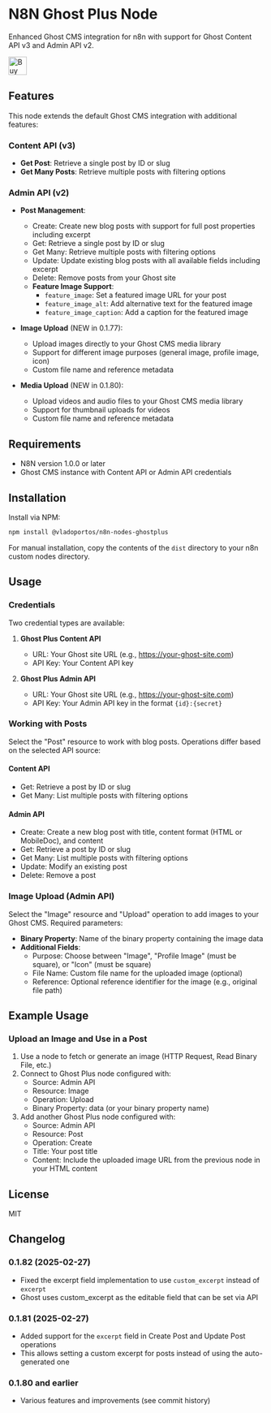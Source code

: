 # N8N Ghost Plus Node

Enhanced Ghost CMS integration for n8n with support for Ghost Content API v3 and Admin API v2.

<a href='https://ko-fi.com/J3J52ZNN2' target='_blank'><img height='36' style='border:0px;height:36px;' src='https://storage.ko-fi.com/cdn/kofi6.png?v=6' border='0' alt='Buy Me a Coffee at ko-fi.com' /></a>

## Features

This node extends the default Ghost CMS integration with additional features:

### Content API (v3)
- **Get Post**: Retrieve a single post by ID or slug
- **Get Many Posts**: Retrieve multiple posts with filtering options

### Admin API (v2)
- **Post Management**:
  - Create: Create new blog posts with support for full post properties including excerpt
  - Get: Retrieve a single post by ID or slug
  - Get Many: Retrieve multiple posts with filtering options
  - Update: Update existing blog posts with all available fields including excerpt
  - Delete: Remove posts from your Ghost site
  - **Feature Image Support**:
    - `feature_image`: Set a featured image URL for your post
    - `feature_image_alt`: Add alternative text for the featured image
    - `feature_image_caption`: Add a caption for the featured image

- **Image Upload** (NEW in 0.1.77):
  - Upload images directly to your Ghost CMS media library
  - Support for different image purposes (general image, profile image, icon)
  - Custom file name and reference metadata

- **Media Upload** (NEW in 0.1.80):
  - Upload videos and audio files to your Ghost CMS media library
  - Support for thumbnail uploads for videos
  - Custom file name and reference metadata

## Requirements

- N8N version 1.0.0 or later
- Ghost CMS instance with Content API or Admin API credentials

## Installation

Install via NPM:

```bash
npm install @vladoportos/n8n-nodes-ghostplus
```

For manual installation, copy the contents of the `dist` directory to your n8n custom nodes directory.

## Usage

### Credentials

Two credential types are available:

1. **Ghost Plus Content API**
   - URL: Your Ghost site URL (e.g., https://your-ghost-site.com)
   - API Key: Your Content API key

2. **Ghost Plus Admin API**
   - URL: Your Ghost site URL (e.g., https://your-ghost-site.com)
   - API Key: Your Admin API key in the format `{id}:{secret}`

### Working with Posts

Select the "Post" resource to work with blog posts. Operations differ based on the selected API source:

#### Content API
- Get: Retrieve a post by ID or slug
- Get Many: List multiple posts with filtering options

#### Admin API
- Create: Create a new blog post with title, content format (HTML or MobileDoc), and content
- Get: Retrieve a post by ID or slug
- Get Many: List multiple posts with filtering options
- Update: Modify an existing post
- Delete: Remove a post

### Image Upload (Admin API)

Select the "Image" resource and "Upload" operation to add images to your Ghost CMS. Required parameters:

- **Binary Property**: Name of the binary property containing the image data
- **Additional Fields**:
  - Purpose: Choose between "Image", "Profile Image" (must be square), or "Icon" (must be square)
  - File Name: Custom file name for the uploaded image (optional)
  - Reference: Optional reference identifier for the image (e.g., original file path)

## Example Usage

### Upload an Image and Use in a Post

1. Use a node to fetch or generate an image (HTTP Request, Read Binary File, etc.)
2. Connect to Ghost Plus node configured with:
   - Source: Admin API
   - Resource: Image
   - Operation: Upload
   - Binary Property: data (or your binary property name)
3. Add another Ghost Plus node configured with:
   - Source: Admin API
   - Resource: Post
   - Operation: Create
   - Title: Your post title
   - Content: Include the uploaded image URL from the previous node in your HTML content

## License

MIT

## Changelog

### 0.1.82 (2025-02-27)
- Fixed the excerpt field implementation to use `custom_excerpt` instead of `excerpt` 
- Ghost uses custom_excerpt as the editable field that can be set via API

### 0.1.81 (2025-02-27)
- Added support for the `excerpt` field in Create Post and Update Post operations
- This allows setting a custom excerpt for posts instead of using the auto-generated one

### 0.1.80 and earlier
- Various features and improvements (see commit history)
